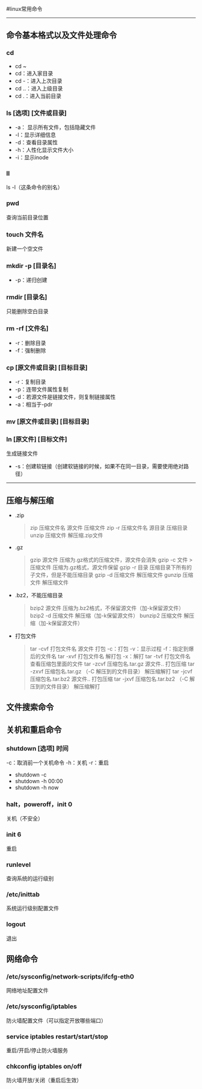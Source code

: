 #linux常用命令

***

## 命令基本格式以及文件处理命令
### cd
* cd ~
* cd：进入家目录
* cd -：进入上次目录
* cd ..：进入上级目录
* cd .：进入当前目录

### ls [选项] [文件或目录]
- -a： 显示所有文件，包括隐藏文件 
- -l：显示详细信息
- -d：查看目录属性
- -h：人性化显示文件大小
- -i：显示inode

### ll
ls -l（这条命令的别名）

### pwd
查询当前目录位置

### touch 文件名
新建一个空文件

### mkdir -p [目录名]
- -p：递归创建
	
### rmdir [目录名]
只能删除空白目录

### rm -rf [文件名]
* -r：删除目录
* -f：强制删除
	
### cp [原文件或目录] [目标目录]
- -r：复制目录
- -p：连带文件属性复制
- -d：若源文件是链接文件，则复制链接属性
- -a：相当于\-pdr

### mv [原文件或目录] [目标目录] 
### ln [原文件] [目标文件]
生成链接文件
- \-s：创建软链接（创建软链接的时候，如果不在同一目录，需要使用绝对路径）


***

	
## 压缩与解压缩
*	.zip
	> zip 压缩文件名 源文件
	压缩文件
	> zip -r 压缩文件名 源目录
	压缩目录
	> unzip 压缩文件
	解压缩.zip文件
*	.gz
	> gzip 源文件
	压缩为.gz格式的压缩文件，源文件会消失
	> gzip -c 文件 > 压缩文件
	压缩为.gz格式，源文件保留
	> gzip -r 目录
	压缩目录下所有的子文件，但是不能压缩目录
	> gzip -d 压缩文件
	解压缩文件
	> gunzip 压缩文件
	解压缩文件
*	.bz2，不能压缩目录
	> bzip2 源文件
	压缩为.bz2格式，不保留源文件（加-k保留源文件）
	> bzip2 -d 压缩文件
	解压缩（加-k保留源文件）
	> bunzip2 压缩文件
	解压缩（加-k保留源文件）
*   打包文件
	> tar -cvf 打包文件名 源文件
	打包 -c：打包 -v：显示过程 -f：指定到爆后的文件名
	> tar -xvf 打包文件名
	解打包 -x：解打
	> tar -tvf 打包文件名
	查看压缩包里面的文件
	> tar -zcvf 压缩包名.tar.gz 源文件..
	打包压缩
	> tar -zxvf 压缩包名.tar.gz （-C 解压到的文件目录）
	解压缩解打
	> tar -jcvf 压缩包名.tar.bz2 源文件..
	打包压缩
	> tar -jxvf 压缩包名.tar.bz2 （-C 解压到的文件目录）
	解压缩解打
		

## 文件搜索命令


## 关机和重启命令
### shutdown [选项] 时间
-c：取消前一个关机命令 -h：关机 -r：重启
* shutdown -c
* shutdown -h 00:00
* shutdown -h now

### halt，poweroff，init 0
关机（不安全）
### init 6
重启
### runlevel
查询系统的运行级别
### /etc/inittab
系统运行级别配置文件
### logout
退出

## 网络命令
### /etc/sysconfig/network-scripts/ifcfg-eth0
网络地址配置文件
### /etc/sysconfig/iptables
防火墙配置文件（可以指定开放哪些端口）
### service iptables restart/start/stop
重启/开启/停止防火墙服务
### chkconfig iptables on/off
防火墙开放/关闭（重启后生效）